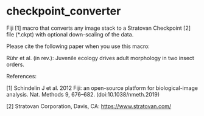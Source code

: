 # checkpoint_converter
Fiji [1] macro that converts any image stack to a Stratovan Checkpoint [2] file (*.ckpt) with optional down-scaling of the data.


Please cite the following paper when you use this macro:

Rühr et al. (in rev.): Juvenile ecology drives adult morphology in two insect orders.

References:

[1] Schindelin J et al. 2012 Fiji: an open-source platform for biological-image analysis. Nat. Methods 9, 676–682. (doi:10.1038/nmeth.2019)

[2] Stratovan Corporation, Davis, CA: https://www.stratovan.com/

